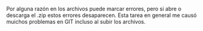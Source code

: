 Por alguna razón en los archivos puede marcar errores, pero si abre o descarga el .zip estos errores desaparecen.  Esta tarea en general me causó muichos problemas en GIT incluso al subir los archivos.
